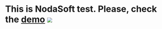 # This is NodaSoft test. Please, check the [demo](https://dyx1s.github.io/nodaSoft-test/) ![](https://github.com/blackcater/blackcater/raw/main/images/Hi.gif) 
